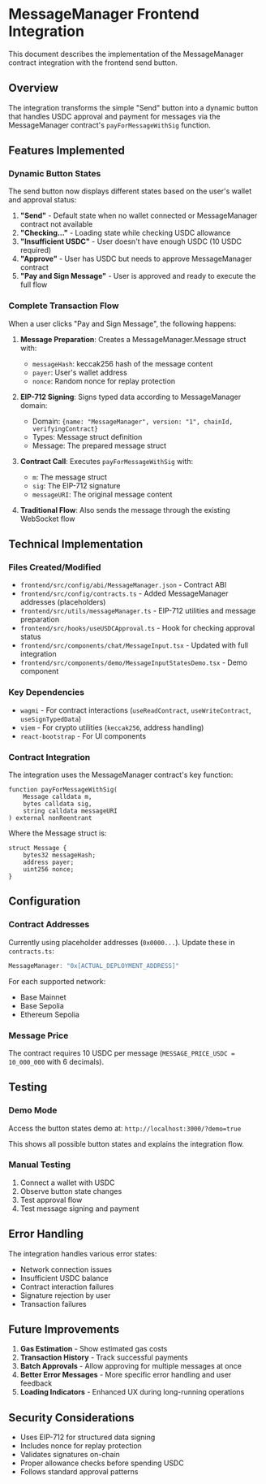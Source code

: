 # MessageManager Frontend Integration

This document describes the implementation of the MessageManager contract integration with the frontend send button.

## Overview

The integration transforms the simple "Send" button into a dynamic button that handles USDC approval and payment for messages via the MessageManager contract's `payForMessageWithSig` function.

## Features Implemented

### Dynamic Button States

The send button now displays different states based on the user's wallet and approval status:

1. **"Send"** - Default state when no wallet connected or MessageManager contract not available
2. **"Checking..."** - Loading state while checking USDC allowance  
3. **"Insufficient USDC"** - User doesn't have enough USDC (10 USDC required)
4. **"Approve"** - User has USDC but needs to approve MessageManager contract
5. **"Pay and Sign Message"** - User is approved and ready to execute the full flow

### Complete Transaction Flow

When a user clicks "Pay and Sign Message", the following happens:

1. **Message Preparation**: Creates a MessageManager.Message struct with:
   - `messageHash`: keccak256 hash of the message content
   - `payer`: User's wallet address
   - `nonce`: Random nonce for replay protection

2. **EIP-712 Signing**: Signs typed data according to MessageManager domain:
   - Domain: `{name: "MessageManager", version: "1", chainId, verifyingContract}`
   - Types: Message struct definition
   - Message: The prepared message struct

3. **Contract Call**: Executes `payForMessageWithSig` with:
   - `m`: The message struct
   - `sig`: The EIP-712 signature
   - `messageURI`: The original message content

4. **Traditional Flow**: Also sends the message through the existing WebSocket flow

## Technical Implementation

### Files Created/Modified

- `frontend/src/config/abi/MessageManager.json` - Contract ABI
- `frontend/src/config/contracts.ts` - Added MessageManager addresses (placeholders)
- `frontend/src/utils/messageManager.ts` - EIP-712 utilities and message preparation
- `frontend/src/hooks/useUSDCApproval.ts` - Hook for checking approval status
- `frontend/src/components/chat/MessageInput.tsx` - Updated with full integration
- `frontend/src/components/demo/MessageInputStatesDemo.tsx` - Demo component

### Key Dependencies

- `wagmi` - For contract interactions (`useReadContract`, `useWriteContract`, `useSignTypedData`)
- `viem` - For crypto utilities (`keccak256`, address handling)
- `react-bootstrap` - For UI components

### Contract Integration

The integration uses the MessageManager contract's key function:

```solidity
function payForMessageWithSig(
    Message calldata m, 
    bytes calldata sig, 
    string calldata messageURI
) external nonReentrant
```

Where the Message struct is:
```solidity
struct Message {
    bytes32 messageHash;
    address payer;
    uint256 nonce;
}
```

## Configuration

### Contract Addresses

Currently using placeholder addresses (`0x0000...`). Update these in `contracts.ts`:

```typescript
MessageManager: "0x[ACTUAL_DEPLOYMENT_ADDRESS]"
```

For each supported network:
- Base Mainnet
- Base Sepolia  
- Ethereum Sepolia

### Message Price

The contract requires 10 USDC per message (`MESSAGE_PRICE_USDC = 10_000_000` with 6 decimals).

## Testing

### Demo Mode

Access the button states demo at: `http://localhost:3000/?demo=true`

This shows all possible button states and explains the integration flow.

### Manual Testing

1. Connect a wallet with USDC
2. Observe button state changes
3. Test approval flow
4. Test message signing and payment

## Error Handling

The integration handles various error states:

- Network connection issues
- Insufficient USDC balance
- Contract interaction failures
- Signature rejection by user
- Transaction failures

## Future Improvements

1. **Gas Estimation** - Show estimated gas costs
2. **Transaction History** - Track successful payments
3. **Batch Approvals** - Allow approving for multiple messages at once
4. **Better Error Messages** - More specific error handling and user feedback
5. **Loading Indicators** - Enhanced UX during long-running operations

## Security Considerations

- Uses EIP-712 for structured data signing
- Includes nonce for replay protection
- Validates signatures on-chain
- Proper allowance checks before spending USDC
- Follows standard approval patterns